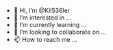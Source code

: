 - 👋 Hi, I’m @Kil536ler
- 👀 I’m interested in ...
- 🌱 I’m currently learning ...
- 💞️ I’m looking to collaborate on ...
- 📫 How to reach me ...

<!---
Kil536ler/Kil536ler is a ✨ special ✨ repository because its `README.md` (this file) appears on your GitHub profile.
You can click the Preview link to take a look at your changes.
--->
